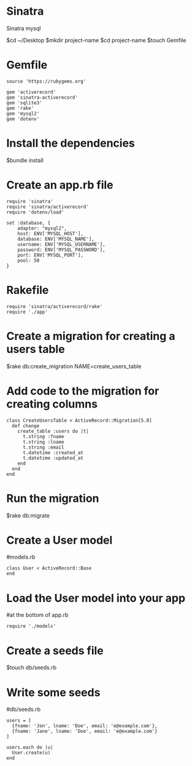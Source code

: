 # Sinatra

Sinatra mysql

$cd ~/Desktop
$mkdir project-name
$cd project-name
$touch Gemfile

# Gemfile
```
source 'https://rubygems.org'

gem 'activerecord'
gem 'sinatra-activerecord'
gem 'sqlite3'
gem 'rake'
gem 'mysql2'
gem 'dotenv'
```

# Install the dependencies

$bundle install

# Create an app.rb file
```
require 'sinatra'
require 'sinatra/activerecord'
require 'dotenv/load'

set :database, {
	adapter: "mysql2", 
	host: ENV['MYSQL_HOST'],
	database: ENV['MYSQL_NAME'],
	username: ENV['MYSQL_USERNAME'],
	password: ENV['MYSQL_PASSWORD'],
    port: ENV['MYSQL_PORT'],
    pool: 50
}
```

# Rakefile
```
require 'sinatra/activerecord/rake'
require './app'
```

# Create a migration for creating a users table

$rake db:create_migration NAME=create_users_table

# Add code to the migration for creating columns
```
class CreateUsersTable < ActiveRecord::Migration[5.0]
  def change
    create_table :users do |t|
      t.string :fname
      t.string :lname
      t.string :email
      t.datetime :created_at
      t.datetime :updated_at
    end
  end
end
```
# Run the migration

$rake db:migrate

# Create a User model

#models.rb
```
class User < ActiveRecord::Base
end
```

# Load the User model into your app

#at the bottom of app.rb
```
require './models'
```

# Create a seeds file

$touch db/seeds.rb

# Write some seeds

#db/seeds.rb
```
users = [
  {fname: 'Jon', lname: 'Doe', email: 'e@example.com'},
  {fname: 'Jane', lname: 'Doe', email: 'e@example.com'}
]

users.each do |u|
  User.create(u)
end
```

